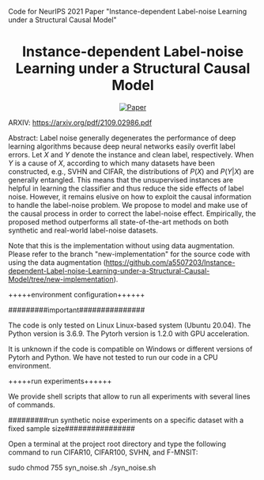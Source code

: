 Code for NeurIPS 2021 Paper "Instance-dependent Label-noise Learning under a Structural Causal Model" 

<div align="center">   
  
# Instance-dependent Label-noise Learning under a Structural Causal Model
[![Paper](https://img.shields.io/badge/NeuripsIPS21-green)](https://proceedings.neurips.cc/paper/2021/file/23451391cd1399019fa0421129066bc6-Paper.pdf3)

</div>

ARXIV: 
https://arxiv.org/pdf/2109.02986.pdf


Abstract: 
Label noise generally degenerates the performance of deep learning algorithms because deep neural networks easily overfit label errors. Let $X$ and $Y$ denote the instance and clean label, respectively. When $Y$ is a cause of $X$, according to which many datasets have been constructed, e.g., SVHN and CIFAR, the distributions of $P(X)$ and $P(Y|X)$ are generally entangled. This means that the unsupervised instances are helpful in learning the classifier and thus reduce the side effects of label noise. However, it remains elusive on how to exploit the causal information to handle the label-noise problem. We propose to model and make use of the causal process in order to correct the label-noise effect. Empirically, the proposed method outperforms all state-of-the-art methods on both synthetic and real-world label-noise datasets.

Note that this is the implementation without using data augmentation. Please refer to the branch "new-implementation" for the source code with using the data augmentation (https://github.com/a5507203/Instance-dependent-Label-noise-Learning-under-a-Structural-Causal-Model/tree/new-implementation).

+++++environment configuration++++++

#########important###############

The code is only tested on Linux Linux-based system (Ubuntu 20.04). 
The Python version is 3.6.9. The Pytorh version is 1.2.0 with GPU acceleration. 

It is unknown if the code is compatible on Windows or different versions of Pytorh and Python. 
We have not tested to run our code in a CPU environment. 


+++++run experiments++++++

We provide shell scripts that allow to run all experiments with several lines of commands. 

#########run synthetic noise experiments on a specific dataset with a fixed sample size################

Open a terminal at the project root directory and type the following command to run CIFAR10, CIFAR100, SVHN, and F-MNSIT:

sudo chmod 755 syn_noise.sh
./syn_noise.sh


